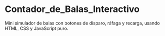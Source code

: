 # Contador_de_Balas_Interactivo
Mini simulador de balas con botones de disparo, ráfaga y recarga, usando HTML, CSS y JavaScript puro.
